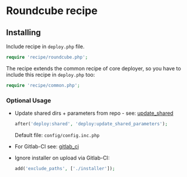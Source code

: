 # Roundcube recipe

## Installing

Include recipe in `deploy.php` file.

```php
require 'recipe/roundcube.php';
```

The recipe extends the common recipe of core deployer, so you have to include this recipe in `deploy.php` too:

```php
require 'recipe/common.php';
```

### Optional Usage

* Update shared dirs + parameters from repo - see: [update_shared](deploy/update_shared.md)

    ```php
    after('deploy:shared', 'deploy:update_shared_parameters');
    ```

    Default file: ``config/config.inc.php``

* For Gitlab-CI see: [gitlab_ci](deploy/gitlab_ci.md)

* Ignore installer on upload via Gitlab-CI:

    ```php
    add('exclude_paths', ['./installer']);
    ```
